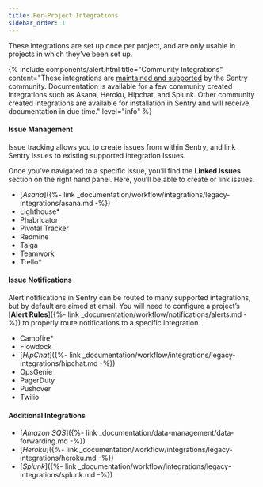```yaml
---
title: Per-Project Integrations
sidebar_order: 1
---
```


These integrations are set up once per project, and are only usable in projects in which they've been set up.

{% include components/alert.html
  title="Community Integrations"
  content="These integrations are [maintained and supported](https://forum.sentry.io) by the Sentry community. Documentation is available for a few community created integrations such as Asana, Heroku, Hipchat, and Splunk. Other community created integrations are available for installation in Sentry and will receive documentation in due time."
  level="info"
%}

#### Issue Management

Issue tracking allows you to create issues from within Sentry, and link Sentry issues to existing supported integration Issues.

Once you’ve navigated to a specific issue, you’ll find the **Linked Issues** section on the right hand panel. Here, you’ll be able to create or link issues. 

-   [_Asana_]({%- link _documentation/workflow/integrations/legacy-integrations/asana.md -%})
-   Lighthouse*
-   Phabricator
-   Pivotal Tracker
-   Redmine
-   Taiga
-   Teamwork
-   Trello*

#### Issue Notifications

Alert notifications in Sentry can be routed to many supported integrations, but by default are aimed at email. You will need to configure a project’s [**Alert Rules**]({%- link _documentation/workflow/notifications/alerts.md -%}) to properly route notifications to a specific integration.

-   Campfire*
-   Flowdock
-   [_HipChat_]({%- link _documentation/workflow/integrations/legacy-integrations/hipchat.md -%})
-   OpsGenie
-   PagerDuty
-   Pushover
-   Twilio

#### Additional Integrations

-   [_Amazon SQS_]({%- link _documentation/data-management/data-forwarding.md -%})
-   [_Heroku_]({%- link _documentation/workflow/integrations/legacy-integrations/heroku.md -%})
-   [_Splunk_]({%- link _documentation/workflow/integrations/legacy-integrations/splunk.md -%})